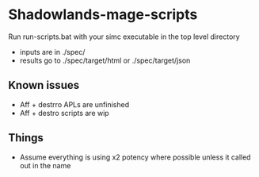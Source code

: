 # Shadowlands-mage-scripts

Run run-scripts.bat with your simc executable in the top level directory

* inputs are in ./spec/
* results go to ./spec/target/html or ./spec/target/json

## Known issues
* Aff + destrro APLs are unfinished
* Aff + destro scripts are wip

## Things
* Assume everything is using x2 potency where possible unless it called out in the name
